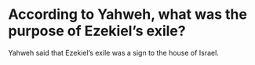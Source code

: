 # According to Yahweh, what was the purpose of Ezekiel’s exile?

Yahweh said that Ezekiel’s exile was a sign to the house of Israel.

